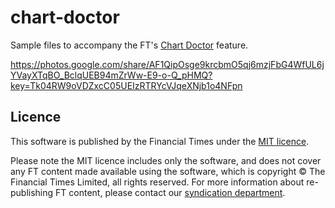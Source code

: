# chart-doctor
Sample files to accompany the FT's [Chart Doctor](http://www.ft.com/chart-doctor) feature.

https://photos.google.com/share/AF1QipOsge9krcbmO5qj6mzjFbG4WfUL6jYVayXTqBO_BclqUEB94mZrWw-E9-o-Q_pHMQ?key=Tk04RW9oVDZxcC05UEIzRTRYcVJqeXNjb1o4NFpn

## Licence
This software is published by the Financial Times under the [MIT licence](http://opensource.org/licenses/MIT). 

Please note the MIT licence includes only the software, and does not cover any FT content made available using the software, which is copyright &copy; The Financial Times Limited, all rights reserved. For more information about re-publishing FT content, please contact our [syndication department](http://syndication.ft.com/).
